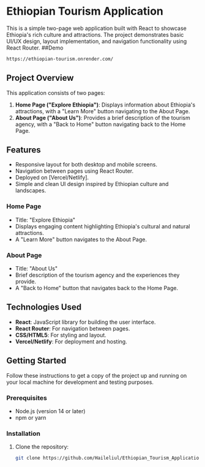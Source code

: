 # Ethiopian Tourism Application

This is a simple two-page web application built with React to showcase Ethiopia's rich culture and attractions. The project demonstrates basic UI/UX design, layout implementation, and navigation functionality using React Router.
##Demo
 ```bash
https://ethiopian-tourism.onrender.com/
```
## Project Overview
This application consists of two pages:
1. **Home Page ("Explore Ethiopia")**: Displays information about Ethiopia's attractions, with a "Learn More" button navigating to the About Page.
2. **About Page ("About Us")**: Provides a brief description of the tourism agency, with a "Back to Home" button navigating back to the Home Page.

## Features
- Responsive layout for both desktop and mobile screens.
- Navigation between pages using React Router.
- Deployed on [Vercel/Netlify].
- Simple and clean UI design inspired by Ethiopian culture and landscapes.

### Home Page
- Title: "Explore Ethiopia"
- Displays engaging content highlighting Ethiopia's cultural and natural attractions.
- A "Learn More" button navigates to the About Page.

### About Page
- Title: "About Us"
- Brief description of the tourism agency and the experiences they provide.
- A "Back to Home" button that navigates back to the Home Page.

## Technologies Used
- **React**: JavaScript library for building the user interface.
- **React Router**: For navigation between pages.
- **CSS/HTML5**: For styling and layout.
- **Vercel/Netlify**: For deployment and hosting.

## Getting Started
Follow these instructions to get a copy of the project up and running on your local machine for development and testing purposes.

### Prerequisites
- Node.js (version 14 or later)
- npm or yarn

### Installation
1. Clone the repository:
   ```bash
   git clone https://github.com/Haileliul/Ethiopian_Tourism_Application.git
